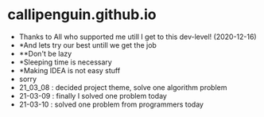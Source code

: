 # callipenguin.github.io

- Thanks to All who supported me utill I get to this dev-level! (2020-12-16)
- *And lets try our best untill we get the job
- **Don't be lazy
- *Sleeping time is necessary
- *Making IDEA is not easy stuff
- sorry
- 21_03_08 : decided project theme, solve one algorithm problem
- 21-03-09 : finally I solved one problem today
- 21-03-10 : solved one problem from programmers today
